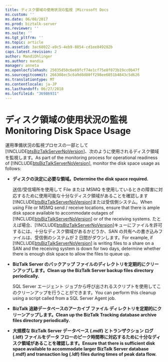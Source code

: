 ```yaml
---
title: ディスク領域の使用状況の監視 |Microsoft Docs
ms.custom: ''
ms.date: 06/08/2017
ms.prod: biztalk-server
ms.reviewer: ''
ms.suite: ''
ms.tgt_pltfrm: ''
ms.topic: article
ms.assetid: 3ac68022-a9c5-4eb9-8854-cd1ee849282b
caps.latest.revision: 2
author: MandiOhlinger
ms.author: mandia
manager: anneta
ms.openlocfilehash: 25035d50c6e69fcf74e1cf75e8f073b19cc0b47f
ms.sourcegitcommit: 266308ec5c6a9d8d80ff298ee6051b4843c5d626
ms.translationtype: MT
ms.contentlocale: ja-JP
ms.lasthandoff: 06/27/2018
ms.locfileid: "36986931"
---
```

# <a name="monitoring-disk-space-usage"></a><span data-ttu-id="67ccc-102">ディスク領域の使用状況の監視</span><span class="sxs-lookup"><span data-stu-id="67ccc-102">Monitoring Disk Space Usage</span></span>
<span data-ttu-id="67ccc-103">運用準備状況の監視プロセスの一部として[!INCLUDE[btsBizTalkServerNoVersion](../includes/btsbiztalkservernoversion-md.md)]、次のように使用されるディスク領域を監視します。</span><span class="sxs-lookup"><span data-stu-id="67ccc-103">As part of the monitoring process for operational readiness of [!INCLUDE[btsBizTalkServerNoVersion](../includes/btsbiztalkservernoversion-md.md)], monitor the disk space usage as follows:</span></span>  

- <span data-ttu-id="67ccc-104">**ディスクの決定に必要な領域。**</span><span class="sxs-lookup"><span data-stu-id="67ccc-104">**Determine the disk space required.**</span></span>  

   <span data-ttu-id="67ccc-105">送信/受信場所を使用して File または MSMQ を使用しているときの障害に対応するために使用可能な十分なディスク領域があることを確認します[!INCLUDE[btsBizTalkServerNoVersion](../includes/btsbiztalkservernoversion-md.md)]または受信側システム。</span><span class="sxs-lookup"><span data-stu-id="67ccc-105">When using File or MSMQ send / receive locations, ensure that there is ample disk space available to accommodate outages of [!INCLUDE[btsBizTalkServerNoVersion](../includes/btsbiztalkservernoversion-md.md)] or of the receiving systems.</span></span> <span data-ttu-id="67ccc-106">たとえば場合、[!INCLUDE[btsBizTalkServerNoVersion](../includes/btsbiztalkservernoversion-md.md)]キューにファイルを許可するには、十分なディスク領域があるかどうか、SAN の共有への書き込みファイルは、受信側のシステムが 2 日間がダウンします。</span><span class="sxs-lookup"><span data-stu-id="67ccc-106">For example, if [!INCLUDE[btsBizTalkServerNoVersion](../includes/btsbiztalkservernoversion-md.md)] is writing files to a share on a SAN and the receiving system is down for two days, determine whether there is enough disk space to allow the files to queue up.</span></span>  

- <span data-ttu-id="67ccc-107">**BizTalk Server のバックアップ ファイルのディレクトリを定期的にクリーンアップします。**</span><span class="sxs-lookup"><span data-stu-id="67ccc-107">**Clean up the BizTalk Server backup files directory periodically.**</span></span>  

   <span data-ttu-id="67ccc-108">SQL Server エージェント ジョブから呼び出されるスクリプトを使用してこのクリーンアップを行うことができます。</span><span class="sxs-lookup"><span data-stu-id="67ccc-108">You can perform this cleanup using a script called from a SQL Server Agent job.</span></span>  

- <span data-ttu-id="67ccc-109">**BizTalk 追跡データベースのアーカイブ ファイル ディレクトリを定期的にクリーンアップします。**</span><span class="sxs-lookup"><span data-stu-id="67ccc-109">**Clean up the BizTalk Tracking database archive files directory periodically.**</span></span>  

- <span data-ttu-id="67ccc-110">**大規模な BizTalk Server データベース (.mdf) とトランザクション ログ (.ldf) ファイルをデータ フローのピーク時間帯に対応するために十分なディスク領域があることを確認します。**</span><span class="sxs-lookup"><span data-stu-id="67ccc-110">**Ensure that there is sufficient disk space available to accommodate larger BizTalk Server database (.mdf) and transaction log (.ldf) files during times of peak data flow.**</span></span>
